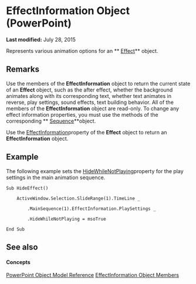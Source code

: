 
# EffectInformation Object (PowerPoint)

 **Last modified:** July 28, 2015

Represents various animation options for an  ** [Effect](359ac3da-86cd-8003-d691-349d20fd1777.md)** object.

## Remarks

Use the members of the  **EffectInformation** object to return the current state of an **Effect** object, such as the after effect, whether the background animates along with its corresponding text, whether text animates in reverse, play settings, sound effects, text building behavior. All of the members of the **EffectInformation** object are read-only. To change any effect information properties, you must use the methods of the corresponding ** [Sequence](37a5224f-2461-b575-acb6-6905bbb5136d.md)**object.

Use the  [EffectInformation](68c61bfc-842e-6659-eda9-cc4899c50b94.md)property of the  **Effect** object to return an **EffectInformation** object.


## Example

The following example sets the  [HideWhileNotPlaying](04fb6933-b0ee-762a-f24b-662253647a16.md)property for the play settings in the main animation sequence.


```
Sub HideEffect()

    ActiveWindow.Selection.SlideRange(1).TimeLine _

        .MainSequence(1).EffectInformation.PlaySettings _

        .HideWhileNotPlaying = msoTrue

End Sub
```


## See also


#### Concepts


 [PowerPoint Object Model Reference](00acd64a-5896-0459-39af-98df2849849e.md)
 [EffectInformation Object Members](a4d1a670-2592-5b92-9506-2e576b3a4e88.md)
